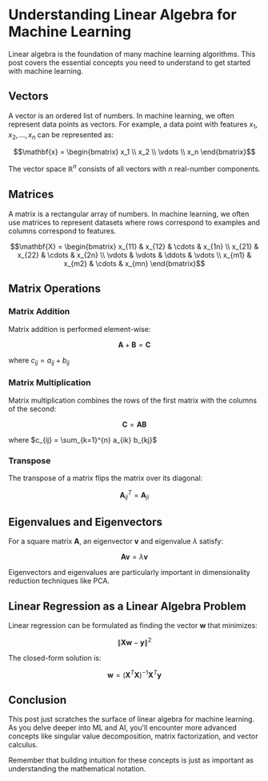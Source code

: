 # Understanding Linear Algebra for Machine Learning

Linear algebra is the foundation of many machine learning algorithms. This post covers the essential concepts you need to understand to get started with machine learning.

## Vectors

A vector is an ordered list of numbers. In machine learning, we often represent data points as vectors. For example, a data point with features $x_1, x_2, \ldots, x_n$ can be represented as:

$$\mathbf{x} = \begin{bmatrix} x_1 \\ x_2 \\ \vdots \\ x_n \end{bmatrix}$$

The vector space $\mathbb{R}^n$ consists of all vectors with $n$ real-number components.

## Matrices

A matrix is a rectangular array of numbers. In machine learning, we often use matrices to represent datasets where rows correspond to examples and columns correspond to features.

$$\mathbf{X} = \begin{bmatrix} 
x_{11} & x_{12} & \cdots & x_{1n} \\
x_{21} & x_{22} & \cdots & x_{2n} \\
\vdots & \vdots & \ddots & \vdots \\
x_{m1} & x_{m2} & \cdots & x_{mn}
\end{bmatrix}$$

## Matrix Operations

### Matrix Addition

Matrix addition is performed element-wise:

$$\mathbf{A} + \mathbf{B} = \mathbf{C}$$

where $c_{ij} = a_{ij} + b_{ij}$

### Matrix Multiplication

Matrix multiplication combines the rows of the first matrix with the columns of the second:

$$\mathbf{C} = \mathbf{A} \mathbf{B}$$

where $c_{ij} = \sum_{k=1}^{n} a_{ik} b_{kj}$

### Transpose

The transpose of a matrix flips the matrix over its diagonal:

$$\mathbf{A}^T_{ij} = \mathbf{A}_{ji}$$

## Eigenvalues and Eigenvectors

For a square matrix $\mathbf{A}$, an eigenvector $\mathbf{v}$ and eigenvalue $\lambda$ satisfy:

$$\mathbf{A}\mathbf{v} = \lambda \mathbf{v}$$

Eigenvectors and eigenvalues are particularly important in dimensionality reduction techniques like PCA.

## Linear Regression as a Linear Algebra Problem

Linear regression can be formulated as finding the vector $\mathbf{w}$ that minimizes:

$$\| \mathbf{X}\mathbf{w} - \mathbf{y} \|^2$$

The closed-form solution is:

$$\mathbf{w} = (\mathbf{X}^T\mathbf{X})^{-1}\mathbf{X}^T\mathbf{y}$$

## Conclusion

This post just scratches the surface of linear algebra for machine learning. As you delve deeper into ML and AI, you'll encounter more advanced concepts like singular value decomposition, matrix factorization, and vector calculus.

Remember that building intuition for these concepts is just as important as understanding the mathematical notation.
